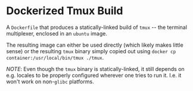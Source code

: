 Dockerized Tmux Build
=====================

A `Dockerfile` that produces a statically-linked build of
`tmux` -- the terminal multiplexer, enclosed in an `ubuntu`
image.

The resulting image can either be used directly (which likely
makes little sense) or the resulting `tmux` binary simply copied
out using `docker cp container:/usr/local/bin/tmux ./tmux`.

_NOTE_: Even though the `tmux` binary is statically-linked, it
still depends on e.g. locales to be properly configured wherever
one tries to run it. I.e. it won't work on non-`glibc` platforms.
